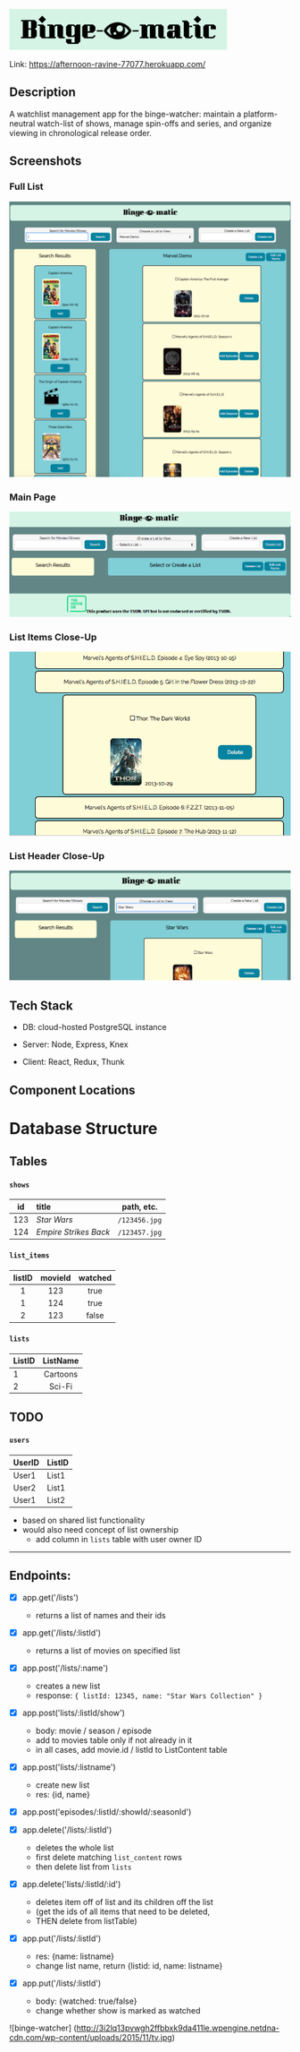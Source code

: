 ![Binge-o-matic](/client/assets/binge-o-matic.png)

Link: https://afternoon-ravine-77077.herokuapp.com/

## Description

A watchlist management app for the binge-watcher: maintain a platform-neutral watch-list of shows, manage spin-offs and series, and organize viewing in chronological release order.

## Screenshots

### Full List

![full page](/client/assets/full-page.png)

### Main Page

![main page](/client/assets/main.png)

### List Items Close-Up

![user list](/client/assets/user-list.png)

### List Header Close-Up

![user list header](/client/assets/user-list-top.png)

## Tech Stack

- DB: cloud-hosted PostgreSQL instance

- Server: Node, Express, Knex

- Client: React, Redux, Thunk

## Component Locations


# Database Structure

## Tables
#### `shows`
 id  | title | path, etc.
:---:|:------|:----------:
123 | _Star Wars_ | `/123456.jpg`
124 | _Empire Strikes Back_ | `/123457.jpg`

#### `list_items`
listID | movieId | watched
:-----:| :-----: | :---:
1  | 123 | true
1  | 124 | true
2  | 123 | false

#### `lists`
ListID | ListName
-----|:-----:
1 | Cartoons
2 | Sci-Fi

## TODO

#### `users`
UserID | ListID
-----| ------
User1 | List1
User2 | List1
User1 | List2

- based on shared list functionality
- would also need concept of list ownership
  - add column in `lists` table with user owner ID

---

## Endpoints:

- [x] app.get('/lists')
  - returns a list of names and their ids

- [x] app.get('/lists/:listId')
  - returns a list of movies on specified list

- [x] app.post('/lists/:name')
  - creates a new list
  - response: `{ listId: 12345, name: "Star Wars Collection" }`

- [x] app.post('lists/:listId/show')
  - body: movie / season / episode
  - add to movies table only if not already in it
  - in all cases, add movie.id / listId to ListContent table

- [x] app.post('lists/:listname')
  - create new list
  - res: {id, name}

- [x] app.post('episodes/:listId/:showId/:seasonId')

- [x] app.delete('/lists/:listId')
  - deletes the whole list
  - first delete matching `list_content` rows
  - then delete list from `lists`

- [x] app.delete('lists/:listId/:id')
  - deletes item off of list and its children off the list
  - (get the ids of all items that need to be deleted,
  - THEN delete from listTable)

- [x] app.put('/lists/:listId')
  - res: {name: listname}
  - change list name, return {listid: id, name: listname}

- [x] app.put('/lists/:listId')
  - body: {watched: true/false}
  - change whether show is marked as watched

![binge-watcher]
(http://3i2lq13pvwgh2ffbbxk9da411le.wpengine.netdna-cdn.com/wp-content/uploads/2015/11/tv.jpg)
